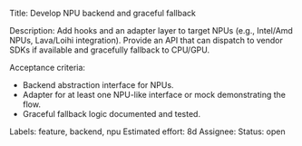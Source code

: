 Title: Develop NPU backend and graceful fallback

Description:
Add hooks and an adapter layer to target NPUs (e.g., Intel/Amd NPUs, Lava/Loihi integration). Provide an API that can dispatch to vendor SDKs if available and gracefully fallback to CPU/GPU.

Acceptance criteria:
- Backend abstraction interface for NPUs.
- Adapter for at least one NPU-like interface or mock demonstrating the flow.
- Graceful fallback logic documented and tested.

Labels: feature, backend, npu
Estimated effort: 8d
Assignee:
Status: open
